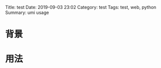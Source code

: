 Title: test
Date: 2019-09-03 23:02
Category: test
Tags: test, web, python
Summary: umi usage

# 背景

# 用法

